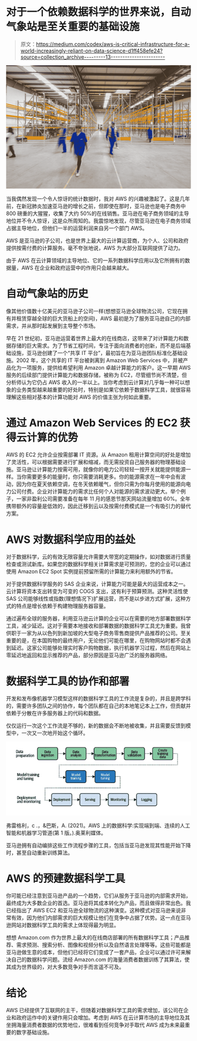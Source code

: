 # 对于一个依赖数据科学的世界来说，自动气象站是至关重要的基础设施

> 原文：<https://medium.com/codex/aws-is-critical-infrastructure-for-a-world-increasingly-reliant-on-data-science-d1ff458efe24?source=collection_archive---------13----------------------->

![](img/e9b811d864130c080e91457f0a648698.png)

当我偶然发现一个令人惊讶的统计数据时，我对 AWS 的兴趣被激起了。这是几年前，在新冠肺炎加速亚马逊的增长之前，但即使在那时，亚马逊也是电子商务中 800 磅重的大猩猩，收集了大约 50%的在线销售。亚马逊在电子商务领域的主导地位并不令人惊讶，这是众所周知的。我震惊地发现，尽管亚马逊在电子商务领域占据主导地位，但他们一半的运营利润来自另一个部门 AWS。

AWS 是亚马逊的子公司，也是世界上最大的云计算运营商，为个人、公司和政府提供按需付费的计算服务。毫不夸张地说，AWS 为大部分互联网提供了动力。

由于 AWS 在云计算领域的主导地位、它的一系列数据科学应用以及它所拥有的数据量，AWS 在企业和政府运营中的作用只会越来越大。

# 自动气象站的历史

像其他价值数十亿美元的亚马逊子公司一样(想想亚马逊全球物流公司，它现在拥有并租赁穿越全球的巨大货船上的空间)，AWS 最初是为了服务亚马逊自己的内部需求，并从那时起发展到主导整个市场。

早在 21 世纪初，亚马逊运营着世界上最大的在线商店，这带来了对计算能力和数据存储的巨大需求。为了节省工程时间，专注于面向消费者的创新，而不是后端基础设施，亚马逊创建了一个“共享 IT 平台”，最初旨在为亚马逊团队标准化基础设施。2002 年，这个共享的 IT 平台被剥离到 Amazon Web Services 中，并被产品化为一项服务，提供给希望利用 Amazon 卓越计算能力的客户。这一早期 AWS 服务的后续部门提供计算能力和数据存储，被称为 EC2，尽管细节尚不清楚，但分析师认为它仍占 AWS 收入的一半以上。当你考虑到云计算对几乎每一种可以想象的业务类型越来越重要的好处时，特别是如果它依赖于数据科学工具，就很容易理解这些相对基本的计算功能对 AWS 的价值主张为何如此重要。

# 通过 Amazon Web Services 的 EC2 获得云计算的优势

AWS 的 EC2 允许企业按需部署 IT 资源。从 Amazon 租用计算空间的好处是增加了灵活性，可以根据需要进行扩展和缩减，而无需投资自己服务器的物理基础设施。亚马逊让计算能力按需可用，就像你的电力公司轻轻一按开关就能提供能源一样。当你需要更多的能量时，你只需要消耗更多。你的能源需求在一年中会有波动，因为你在夏天依赖空调，在冬天依赖暖气，但你只需为你每月使用的能源向电力公司付费。企业对计算能力的需求比任何个人对能源的需求波动更大。举个例子，一家非盈利公司需要准备在每年 11 月的感恩节那天网站流量增加 60%。全年携带额外的容量是低效的，因此迁移到云以及按需付费模式是一个有吸引力的替代方案。

# AWS 对数据科学应用的益处

对于数据科学，云的有效无限容量允许需要大带宽的定期操作，如对数据进行质量检查或测试新库。如果您的数据科学相关计算需求是可预测的，您的企业可以通过使用 Amazon EC2 Spot 实例提前预留所需的计算能力来利用额外的节省。

对于提供数据科学服务的 SAS 企业来说，计算能力可能是最大的运营成本之一。云计算将资本支出转变为可变的 COGS 支出，这有利于预算预测。这种灵活性使 SAS 公司能够线性或指数(理想情况下)扩展运营，而不是以步进方式扩展，这种方式的特点是增长依赖于构建物理服务器容量。

通过遍布全球的服务器，利用亚马逊云计算的企业可以在需要的地方部署数据科学工具，减少延迟。这对于需要本地接收和部署数据的数据科学工具尤为重要。我曾供职于一家为从以色列到新加坡的大型电子商务零售商提供产品推荐的公司。至关重要的是，在本国购物的最终用户，无论他们可能在哪里，在购物网站时都不会遇到延迟。这家公司能够处理实时客户购物数据，执行机器学习过程，然后在网站上零延迟地返回和显示推荐的产品，部分原因是亚马逊广泛的服务器网络。

# 数据科学工具的协作和部署

开发和发布像机器学习模型这样的数据科学工具的工作流是复杂的，并且是跨学科的，需要许多团队之间的协作，每个团队都在自己的本地笔记本上工作，但贡献并依赖于分散在许多服务器上的代码和数据。

仅仅运行一次这个工作流是不够的，新的数据会不断地被收集，并且需要反馈到模型中，一次又一次地开始这个循环。

![](img/9a4ac8aec8ef5f89d6b53ed8bc585649.png)

弗雷格利，c .，&巴斯，A. (2021)。AWS 上的数据科学:实现端到端、连续的人工智能和机器学习管道(第 1 版。).奥莱利媒体。

亚马逊拥有自动编排这些工作流程步骤的工具，包括当亚马逊发现其性能开始下降时，甚至自动重新训练算法。

# AWS 的预建数据科学工具

你可能已经注意到亚马逊产品的一个趋势，它们从服务于亚马逊的内部需求开始，最终成为大多数企业的首选。亚马逊将其成本转化为产品，而且做得非常出色。我已经指出了 AWS EC2 和亚马逊全球物流的这种演变。这种模式对亚马逊来说非常有效，因为他们内部需求的巨大规模让他们在竞争中占据了优势。这一点在亚马逊网站对数据科学工具的需求上体现得最为明显。

想想 Amazon.com 作为世界上最大的在线商店部署的所有数据科学工具；产品推荐、需求预测、搜索分析、图像和视频分析以及自然语言处理等等。这些可能都是亚马逊做生意的成本，但他们已经将它们变成了一套产品，企业可以通过许可来解决自己的数据科学问题。流经 Amazon.com 的海量消费者数据训练了其算法，使其成为世界级的，对大多数竞争对手而言遥不可及。

# 结论

AWS 已经提供了互联网的主干，但随着对数据科学工具的需求增加，该公司在企业和政府运作中的关键作用只会增加。考虑到 AWS 在云计算市场的主导地位及其坐拥海量消费者数据的优势地位，很难看到任何竞争对手取代 AWS 成为未来最重要的数字基础设施。
